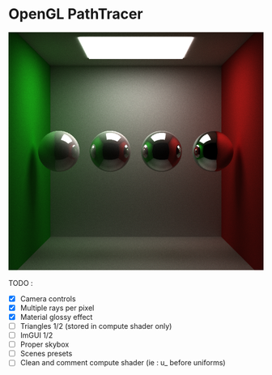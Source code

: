 # OpenGL PathTracer

![img.png](img.png)

TODO : 

- [x] Camera controls
- [x] Multiple rays per pixel
- [x] Material glossy effect
- [ ] Triangles 1/2 (stored in compute shader only)
- [ ] ImGUI 1/2
- [ ] Proper skybox
- [ ] Scenes presets
- [ ] Clean and comment compute shader (ie : u_ before uniforms)
